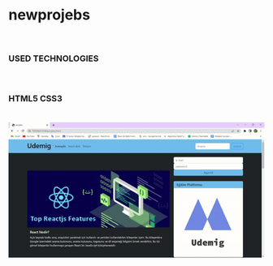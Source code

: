 # newprojebs
<br>
<h3>USED TECHNOLOGIES <h3>
<br>
<p>HTML5 CSS3 </p>
<br>
<img src="/images/projebs.gif">

